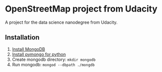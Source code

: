 # OpenStreetMap project from Udacity

A project for the data science nanodegree from Udacity.


## Installation

1. [Install MongoDB](https://docs.mongodb.com/manual/installation/)
2. [Install pymongo for python](https://api.mongodb.com/python/current/installation.html)
3. Create mongodb directory: `mkdir mongodb`
4. Run mongodb: `mongod --dbpath ./mongdb`
